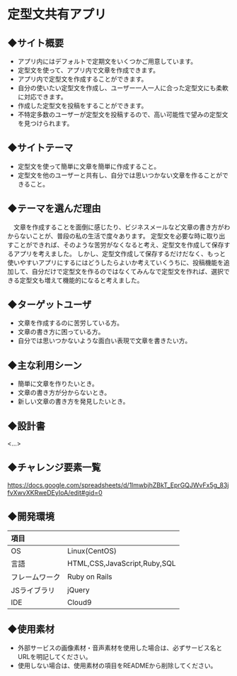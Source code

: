 # **定型文共有アプリ**

## ◆サイト概要
* アプリ内にはデフォルトで定期文をいくつかご用意しています。
* 定型文を使って、アプリ内で文章を作成できます。
* アプリ内で定型文を作成することができます。
* 自分の使いたい定型文を作成し、ユーザー一人一人に合った定型文にも柔軟に対応できます。
* 作成した定型文を投稿をすることができます。
* 不特定多数のユーザーが定型文を投稿するので、高い可能性で望みの定型文を見つけられます。

## ◆サイトテーマ
* 定型文を使って簡単に文章を簡単に作成すること。
* 定型文を他のユーザーと共有し、自分では思いつかない文章を作ることができること。 

## ◆テーマを選んだ理由
　文章を作成することを面倒に感じたり、ビジネスメールなど文章の書き方がわからないことが、普段の私の生活で度々あります。
定型文を必要な時に取り出すことができれば、そのような苦労がなくなると考え、定型文を作成して保存するアプリを考えました。
しかし、定型文作成して保存するだけだなく、もっと使いやすいアプリにするにはどうしたらよいか考えていくうちに、投稿機能を追加して、自分だけで定型文を作るのではなくてみんなで定型文を作れば、選択できる定型文も増えて機能的になると考えました。

## ◆ターゲットユーザ
* 文章を作成するのに苦労している方。
* 文章の書き方に困っている方。
* 自分では思いつかないような面白い表現で文章を書きたい方。

## ◆主な利用シーン
* 簡単に文章を作りたいとき。
* 文章の書き方が分からないとき。
* 新しい文章の書き方を発見したいとき。

## ◆設計書
<...>

## ◆チャレンジ要素一覧
<https://docs.google.com/spreadsheets/d/1lmwbjhZBkT_EprGQJWvFx5g_83jfvXwvXKRweDEyIoA/edit#gid=0>

## ◆開発環境
|項目| |
|:----|:----|
|OS|Linux(CentOS)|
|言語|HTML,CSS,JavaScript,Ruby,SQL|
|フレームワーク|Ruby on Rails|
|JSライブラリ|jQuery|
|IDE|Cloud9|

## ◆使用素材
- 外部サービスの画像素材・音声素材を使用した場合は、必ずサービス名とURLを明記してください。
- 使用しない場合は、使用素材の項目をREADMEから削除してください。
